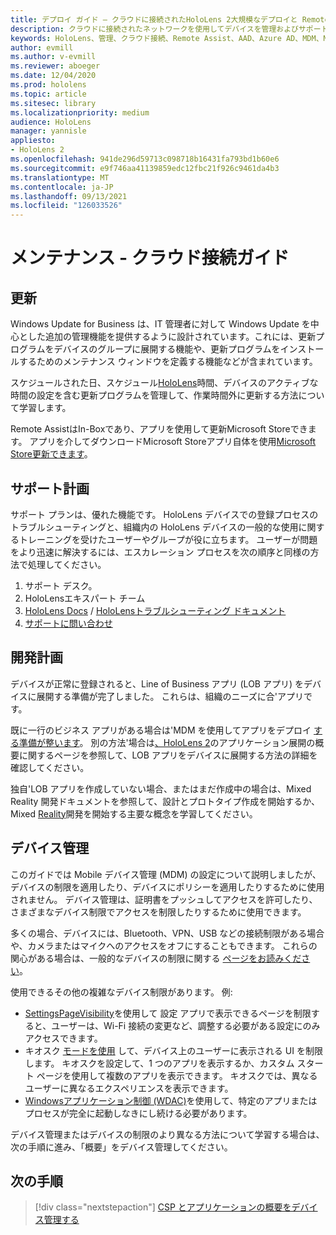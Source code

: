 ```yaml
---
title: デプロイ ガイド – クラウドに接続されたHoloLens 2大規模なデプロイと Remote Assist - メンテナンス
description: クラウドに接続されたネットワークを使用してデバイスを管理およびサポートHoloLens関するヒントを常に確認してください。
keywords: HoloLens、管理、クラウド接続、Remote Assist、AAD、Azure AD、MDM、Mobile デバイス管理
author: evmill
ms.author: v-evmill
ms.reviewer: aboeger
ms.date: 12/04/2020
ms.prod: hololens
ms.topic: article
ms.sitesec: library
ms.localizationpriority: medium
audience: HoloLens
manager: yannisle
appliesto:
- HoloLens 2
ms.openlocfilehash: 941de296d59713c098718b16431fa793bd1b60e6
ms.sourcegitcommit: e9f746aa41139859edc12fbc21f926c9461da4b3
ms.translationtype: MT
ms.contentlocale: ja-JP
ms.lasthandoff: 09/13/2021
ms.locfileid: "126033526"
---
```

# <a name="maintain---cloud-connected-guide"></a>メンテナンス - クラウド接続ガイド

## <a name="updates"></a>更新

Windows Update for Business は、IT 管理者に対して Windows Update を中心とした追加の管理機能を提供するように設計されています。これには、更新プログラムをデバイスのグループに展開する機能や、更新プログラムをインストールするためのメンテナンス ウィンドウを定義する機能などが含まれています。

スケジュールされた日、スケジュール[HoloLens](/hololens/hololens-updates)時間、デバイスのアクティブな時間の設定を含む更新プログラムを管理して、作業時間外に更新する方法について学習します。

Remote AssistはIn-Boxであり、アプリを使用して更新Microsoft Storeできます。 アプリを介してダウンロードMicrosoft Storeアプリ自体を使用[Microsoft Store更新できます](/hololens/holographic-store-apps#update-apps)。

## <a name="support-plan"></a>サポート計画

サポート プランは、優れた機能です。 HoloLens デバイスでの登録プロセスのトラブルシューティングと、組織内の HoloLens デバイスの一般的な使用に関するトレーニングを受けたユーザーやグループが役に立ちます。 ユーザーが問題をより迅速に解決するには、エスカレーション プロセスを次の順序と同様の方法で処理してください。

1. サポート デスク。
2. HoloLensエキスパート チーム
3. [HoloLens Docs](/hololens/)  / [HoloLensトラブルシューティング ドキュメント](/hololens/hololens-troubleshooting)
4. [サポートに問い合わせ](https://support.serviceshub.microsoft.com/supportforbusiness/create?sapId=e9391227-fa6d-927b-0fff-f96288631b8f)

## <a name="development-plan"></a>開発計画

デバイスが正常に登録されると、Line of Business アプリ (LOB アプリ) をデバイスに展開する準備が完了しました。 これらは、組織のニーズに合&#39;アプリです。

既に一行のビジネス アプリがある場合は&#39;MDM を使用してアプリをデプロイ [する準備が整います](/hololens/app-deploy-intune)。 別の方法&#39;場合は[、HoloLens 2](/hololens/app-deploy-overview)のアプリケーション展開の概要に関するページを参照して、LOB アプリをデバイスに展開する方法の詳細を確認してください。

独自&#39;LOB アプリを作成していない場合、またはまだ作成中の場合は、Mixed Reality 開発ドキュメントを参照して、設計[](/windows/mixed-reality/design/design)とプロトタイプ作成を開始するか、Mixed [Reality](/windows/mixed-reality/discover/get-started-with-mr)開発を開始する主要な概念を学習してください。

## <a name="device-management"></a>デバイス管理 

このガイドでは Mobile デバイス管理 (MDM) の設定について説明しましたが、デバイスの制限を適用したり、デバイスにポリシーを適用したりするために使用されません。 デバイス管理は、証明書をプッシュしてアクセスを許可したり、さまざまなデバイス制限でアクセスを制限したりするために使用できます。 

多くの場合、デバイスには、Bluetooth、VPN、USB などの接続制限がある場合や、カメラまたはマイクへのアクセスをオフにすることもできます。 これらの関心がある場合は、一般的なデバイスの制限に関する [ページをお読みください](hololens-common-device-restrictions.md)。

使用できるその他の複雑なデバイス制限があります。 例:

- [SettingsPageVisibility](settings-uri-list.md)を使用して 設定 アプリで表示できるページを制限すると、ユーザーは、Wi-Fi 接続の変更など、調整する必要がある設定にのみアクセスできます。
- キオスク [モードを使用](hololens-kiosk.md) して、デバイス上のユーザーに表示される UI を制限します。 キオスクを設定して、1 つのアプリを表示するか、カスタム スタート ページを使用して複数のアプリを表示できます。 キオスクでは、異なるユーザーに異なるエクスペリエンスを表示できます。  
- [Windowsアプリケーション制御 (WDAC)](windows-defender-application-control-wdac.md)を使用して、特定のアプリまたはプロセスが完全に起動しなきにし続ける必要があります。

デバイス管理またはデバイスの制限のより異なる方法について学習する場合は、次の手順に進み、「概要」をデバイス管理してください。

## <a name="next-step"></a>次の手順

> [!div class="nextstepaction"]
> [CSP とアプリケーションの概要をデバイス管理する](hololens-csp-policy-overview.md)